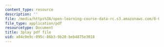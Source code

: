 ```yaml
---
content_type: resource
description: ''
file: /media/https%3A/open-learning-course-data-rc.s3.amazonaws.com/8-04-quantum-physics-i-spring-2013/a04c0e9c095c86b39b20beb4875e3018_H5m39G-FAwE.pdf
file_type: application/pdf
resourcetype: Document
title: 3play pdf file
uid: a04c0e9c-095c-86b3-9b20-beb4875e3018
---
```

